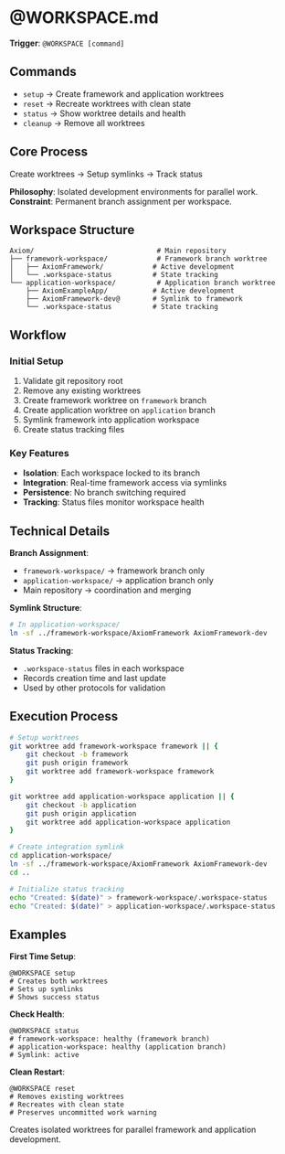 # @WORKSPACE.md

**Trigger**: `@WORKSPACE [command]`

## Commands

- `setup` → Create framework and application worktrees
- `reset` → Recreate worktrees with clean state
- `status` → Show worktree details and health
- `cleanup` → Remove all worktrees

## Core Process

Create worktrees → Setup symlinks → Track status

**Philosophy**: Isolated development environments for parallel work.
**Constraint**: Permanent branch assignment per workspace.

## Workspace Structure

```
Axiom/                              # Main repository
├── framework-workspace/            # Framework branch worktree
│   ├── AxiomFramework/            # Active development
│   └── .workspace-status          # State tracking
└── application-workspace/          # Application branch worktree  
    ├── AxiomExampleApp/           # Active development
    ├── AxiomFramework-dev@        # Symlink to framework
    └── .workspace-status          # State tracking
```

## Workflow

### Initial Setup
1. Validate git repository root
2. Remove any existing worktrees
3. Create framework worktree on `framework` branch
4. Create application worktree on `application` branch
5. Symlink framework into application workspace
6. Create status tracking files

### Key Features
- **Isolation**: Each workspace locked to its branch
- **Integration**: Real-time framework access via symlinks
- **Persistence**: No branch switching required
- **Tracking**: Status files monitor workspace health

## Technical Details

**Branch Assignment**:
- `framework-workspace/` → framework branch only
- `application-workspace/` → application branch only
- Main repository → coordination and merging

**Symlink Structure**:
```bash
# In application-workspace/
ln -sf ../framework-workspace/AxiomFramework AxiomFramework-dev
```

**Status Tracking**:
- `.workspace-status` files in each workspace
- Records creation time and last update
- Used by other protocols for validation

## Execution Process

```bash
# Setup worktrees
git worktree add framework-workspace framework || {
    git checkout -b framework
    git push origin framework  
    git worktree add framework-workspace framework
}

git worktree add application-workspace application || {
    git checkout -b application
    git push origin application
    git worktree add application-workspace application  
}

# Create integration symlink
cd application-workspace/
ln -sf ../framework-workspace/AxiomFramework AxiomFramework-dev
cd ..

# Initialize status tracking
echo "Created: $(date)" > framework-workspace/.workspace-status
echo "Created: $(date)" > application-workspace/.workspace-status
```

## Examples

**First Time Setup**:
```
@WORKSPACE setup
# Creates both worktrees
# Sets up symlinks
# Shows success status
```

**Check Health**:
```
@WORKSPACE status
# framework-workspace: healthy (framework branch)
# application-workspace: healthy (application branch)
# Symlink: active
```

**Clean Restart**:
```
@WORKSPACE reset
# Removes existing worktrees
# Recreates with clean state
# Preserves uncommitted work warning
```

Creates isolated worktrees for parallel framework and application development.
